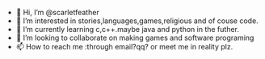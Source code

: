 - 👋 Hi, I’m @scarletfeather
- 👀 I’m interested in stories,languages,games,religious and of couse code.
- 🌱 I’m currently learning c,c++.maybe java and python in the futher.
- 💞️ I’m looking to collaborate on making games and software programing
- 📫 How to reach me :through email?qq? or meet me in reality plz.

<!---
scarletfeather/scarletfeather is a ✨ special ✨ repository because its `README.md` (this file) appears on your GitHub profile.
You can click the Preview link to take a look at your changes.
--->
